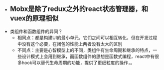 - Mobx是除了redux之外的react状态管理器，和vuex的原理相似
	-
- 类组件和函数组件的异同？
	- 相同点：都是构建UI的最小单元，它们之间可以相互转化，但在开发过程中没有这个必要，在闭包的性能上两者没有太大的区别
	- 不同点：主要是心智模型上的不同，类组件有生命周期和继承的特点，一些设计模式上会用到继承，而函数组件的思想是函数式编程，react中有很多hook可以替代生命周期的功能，提供了更细粒度的操作，。